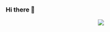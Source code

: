 ### Hi there 👋

<p align="center">
   <a href="#">
    <img src="https://skillicons.dev/icons?i=git,html,ts,react,nodejs,mongodb,graphql" />
  </a>
</p>

<!--
**Yonasketema/yonasketema** is a ✨ _special_ ✨ repository because its `README.md` (this file) appears on your GitHub profile.

Here are some ideas to get you started:

- 🔭 I’m currently working on ...
- 🌱 I’m currently learning ...
- 👯 I’m looking to collaborate on ...
- 🤔 I’m looking for help with ...
- 💬 Ask me about ...
- 📫 How to reach me: ...
- 😄 Pronouns: ...
- ⚡ Fun fact: ...
-->
